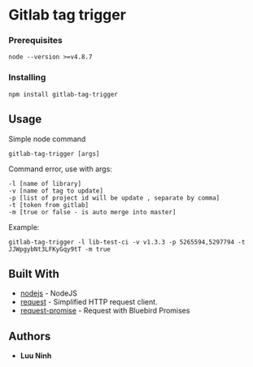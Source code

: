 # Gitlab tag trigger

### Prerequisites


```
node --version >=v4.8.7
```

### Installing

```
npm install gitlab-tag-trigger
```

## Usage

Simple node command

```
gitlab-tag-trigger [args]

```
Command error, use with args:  
```
-l [name of library] 
-v [name of tag to update] 
-p [list of project id will be update , separate by comma] 
-t [token from gitlab] 
-m [true or false - is auto merge into master]
```

Example: 
```
gitlab-tag-trigger -l lib-test-ci -v v1.3.3 -p 5265594,5297794 -t JJWpgybNt3LFKyGqy9tT -m true
```

## Built With

* [nodejs](https://nodejs.org) - NodeJS
* [request](https://github.com/request/request) - Simplified HTTP request client.
* [request-promise](https://rometools.github.io/rome/) - Request with Bluebird Promises

## Authors

* **Luu Ninh**
